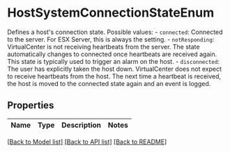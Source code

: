 # HostSystemConnectionStateEnum

Defines a host's connection state.  Possible values: - `connected`: Connected to the server.      For ESX Server, this is always the setting. - `notResponding`: VirtualCenter is not receiving heartbeats from the server.      The state   automatically changes to connected once heartbeats are received   again. This state is typically used to trigger an alarm on the host. - `disconnected`: The user has explicitly taken the host down.      VirtualCenter does not expect to   receive heartbeats from the host. The next time a heartbeat is received, the   host is moved to the connected state again and an event is logged. 

## Properties
Name | Type | Description | Notes
------------ | ------------- | ------------- | -------------

[[Back to Model list]](../README.md#documentation-for-models) [[Back to API list]](../README.md#documentation-for-api-endpoints) [[Back to README]](../README.md)


